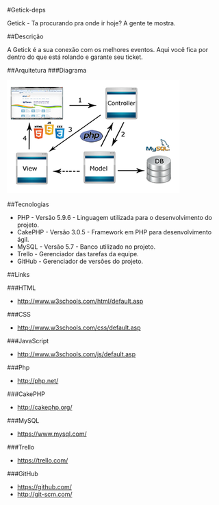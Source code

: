 #Getick-deps

Getick - Ta procurando pra onde ir hoje?  A gente te mostra.
  
##Descrição

A Getick é a sua conexão com os melhores eventos. Aqui você fica por dentro do que está rolando e garante seu ticket. 

##Arquitetura
###Diagrama

![Diagrama](diagrama.png)

##Tecnologias

* PHP - Versão 5.9.6 - Linguagem utilizada para o desenvolvimento do projeto.
* CakePHP - Versão 3.0.5 - Framework em PHP para desenvolvimento ágil.
* MySQL - Versão 5.7 - Banco utilizado no projeto.
* Trello - Gerenciador das tarefas da equipe.
* GitHub - Gerenciador de versões do projeto.

##Links

###HTML
* http://www.w3schools.com/html/default.asp

###CSS
* http://www.w3schools.com/css/default.asp

###JavaScript
* http://www.w3schools.com/js/default.asp

###Php
* http://php.net/

###CakePHP
* http://cakephp.org/

###MySQL
* https://www.mysql.com/

###Trello
* https://trello.com/

###GitHub
* https://github.com/
* http://git-scm.com/



